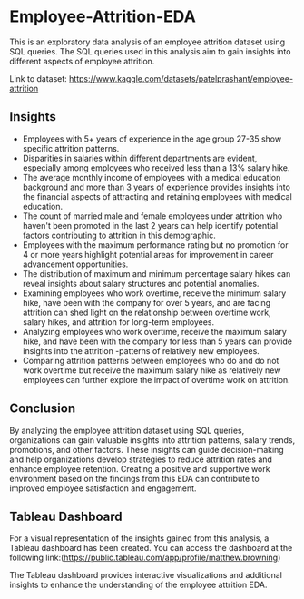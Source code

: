 # Employee-Attrition-EDA

This is an exploratory data analysis of an employee attrition dataset using SQL queries. The SQL queries used in this analysis aim to gain insights into different aspects of employee attrition.

Link to dataset: https://www.kaggle.com/datasets/patelprashant/employee-attrition

## Insights

- Employees with 5+ years of experience in the age group 27-35 show specific attrition patterns.
- Disparities in salaries within different departments are evident, especially among employees who received less than a 13% salary hike.
- The average monthly income of employees with a medical education background and more than 3 years of experience provides insights into the financial aspects of attracting and retaining employees with medical education.
- The count of married male and female employees under attrition who haven't been promoted in the last 2 years can help identify potential factors contributing to attrition in this demographic.
- Employees with the maximum performance rating but no promotion for 4 or more years highlight potential areas for improvement in career advancement opportunities.
- The distribution of maximum and minimum percentage salary hikes can reveal insights about salary structures and potential anomalies.
- Examining employees who work overtime, receive the minimum salary hike, have been with the company for over 5 years, and are facing attrition can shed light on the relationship between overtime work, salary hikes, and attrition for long-term employees.
- Analyzing employees who work overtime, receive the maximum salary hike, and have been with the company for less than 5 years can provide insights into the attrition -patterns of relatively new employees.
- Comparing attrition patterns between employees who do and do not work overtime but receive the maximum salary hike as relatively new employees can further explore the impact of overtime work on attrition.

## Conclusion
By analyzing the employee attrition dataset using SQL queries, organizations can gain valuable insights into attrition patterns, salary trends, promotions, and other factors. These insights can guide decision-making and help organizations develop strategies to reduce attrition rates and enhance employee retention. Creating a positive and supportive work environment based on the findings from this EDA can contribute to improved employee satisfaction and engagement.

## Tableau Dashboard
For a visual representation of the insights gained from this analysis, a Tableau dashboard has been created. You can access the dashboard at the following link:(https://public.tableau.com/app/profile/matthew.browning)

The Tableau dashboard provides interactive visualizations and additional insights to enhance the understanding of the employee attrition EDA.
